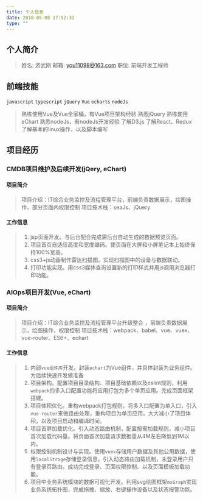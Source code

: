 ```yaml
---
title: 个人信息
date: 2018-05-08 17:52:31
type: ""
---
```


## 个人简介
> 姓名: 游武刚
> 邮箱: you11098@163.com
> 职位: 前端开发工程师

## 前端技能

 `javascript` `typescript` `jQuery` `Vue` `echarts` `nodeJs`

> 熟练使用Vue及Vue全家桶，有Vue项目架构经验
> 熟悉jQuery
> 熟练使用eChart
> 熟悉nodeJs，有nodeJs开发经验
> 了解D3.js
> 了解React、Redux
> 了解基本的linux操作，以及脚本编写

## 项目经历

### CMDB项目维护及后续开发(jQery, eChart)

#### 项目简介
> 项目介绍：IT综合业务监控及流程管理平台，前端负责数据展示，绘图操作，部分页面内权限控制
> 项目技术栈：seaJs、jQuery

#### 工作信息
> 1. jsp页面开发。与后台配合完成需后台自动生成的数据预览页面。
> 2. 项目首页自适应高度和宽度编码。使页面在大屏和小屏笔记本上始终保持100%宽高。
> 3. css3+js动画制作雷达扫描图。实现扫描图中的设备与数据联动。
> 4. 打印功能实现。用css3媒体查询设置新的打印样式并用js调用浏览器打印功能。

### AIOps项目开发(Vue, eChart)

#### 项目简介
> 项目介绍：IT综合业务监控及流程管理平台升级整合 ，前端负责数据展示，绘图操作，权限控制
> 项目技术栈：webpack、babel、vue、vuex、vue-router、ES6+、echart

#### 工作信息
> 1. 内部`vue组件库`开发。封装`echart`为Vue组件，并具体封装为业务组件。为后续快速开发做准备
> 2. 项目架构。配置项目目录结构、项目基础依赖以及eslint规则，利用`webpack`的多入口配置功能将应用打包为多个单页应用。完成页面框架搭建。
> 3. 项目体积优化。重构webpack打包规则，将多入口配置为单入口，引入`vue-router`来做路由处理，重构项目为单页应用。大大减小了项目体积，以及项目启动和编译时间。
> 4. 项目首屏加载优化。引入动态路由机制，配置按需加载规则，减小项目首次加载代码量。将页面首次加载请求数据量从4M左右降低到1M以内。
> 5. 权限控制机制设计与实现。使用`vuex`存储用户数据及其他公用数据，使用`localStroge`存储登录信息。引入动态路由加载机制，未登录用户只有登录页路由。成功完成登录、页面权限控制、以及页面模板加载功能。
> 6. 项目中业务系统模块的数据可视化开发。利用svg绘图框架`mxGraph`实现业务系统拓扑图，完成拖拽、缩放、右键操作设备以及状态报警功能。